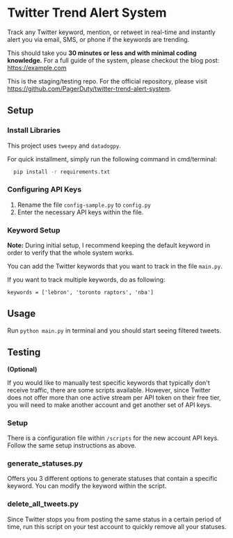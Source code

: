 # Twitter Trend Alert System
Track any Twitter keyword, mention, or retweet in real-time and instantly alert you via email, SMS, or phone if the keywords are trending.

This should take you **30 minutes or less and with minimal coding knowledge.**
For a full guide of the system, please checkout the blog post: <https://example.com>

This is the staging/testing repo. For the official repository, please visit <https://github.com/PagerDuty/twitter-trend-alert-system>.

## Setup

### Install Libraries
This project uses `tweepy` and `datadogpy`.


For quick installment, simply run the following command in cmd/terminal:

```bash
  pip install -r requirements.txt
```

### Configuring API Keys
1. Rename the file `config-sample.py` to `config.py`
1. Enter the necessary API keys within the file.

### Keyword Setup
**Note:** During initial setup, I recommend keeping the default keyword in order to verify that the whole system works.

You can add the Twitter keywords that you want to track in the file `main.py`.

If you want to track multiple keywords, do as following:

`keywords = ['lebron', 'toronto raptors', 'nba']`

## Usage
Run `python main.py` in terminal and you should start seeing filtered tweets.

## Testing
**(Optional)**

If you would like to manually test specific keywords that typically don't receive traffic, there are some scripts available. However, since Twitter does not offer more than one active stream per API token on their free tier, you will need to make another account and get another set of API keys.

### Setup
There is a configuration file within `/scripts` for the new account API keys. Follow the same setup instructions as above.

### generate\_statuses.py
Offers you 3 different options to generate statuses that contain a specific keyword. You can modify the keyword within the script.

### delete\_all\_tweets.py
Since Twitter stops you from posting the same status in a certain period of time, run this script on your test account to quickly remove all your statuses.